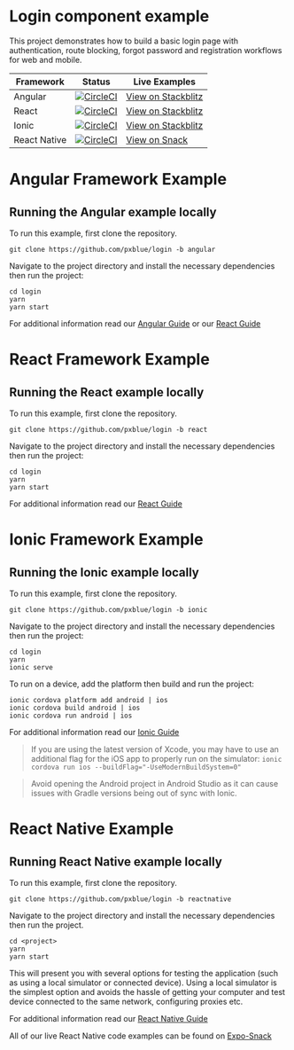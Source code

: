 # Login component example
This project demonstrates how to build a basic login page with authentication, route blocking, forgot password and registration workflows for web and mobile.

| Framework           | Status       | Live Examples  |
| ---------------- |--------------|------------------|
| Angular | [![CircleCI](https://circleci.com/gh/pxblue/login/tree/angular.svg?style=shield)](https://circleci.com/gh/pxblue/login/tree/angular) | [View on Stackblitz](https://stackblitz.com/edit/pxblue-login-angular)
| React | [![CircleCI](https://circleci.com/gh/pxblue/login/tree/react.svg?style=shield)](https://circleci.com/gh/pxblue/login/tree/react) | [View on Stackblitz](https://stackblitz.com/edit/pxblue-login-react)
| Ionic | [![CircleCI](https://circleci.com/gh/pxblue/login/tree/ionic.svg?style=shield)](https://circleci.com/gh/pxblue/login/tree/ionic) | [View on Stackblitz](https://stackblitz.com/@px-blue)
| React Native | [![CircleCI](https://circleci.com/gh/pxblue/login/tree/reactnative.svg?style=shield)](https://circleci.com/gh/pxblue/login/tree/reactnative) | [View on Snack](https://snack.expo.io/@px-blue/empty-states-reactnative)

# Angular Framework Example
## Running the Angular example locally
To run this example, first clone the repository.
```
git clone https://github.com/pxblue/login -b angular
```
Navigate to the project directory and install the necessary dependencies then run the project:

```
cd login
yarn
yarn start
```

For additional information read our [Angular Guide](https://pxblue.github.io/development/frameworks-web/angular) or our [React Guide](https://pxblue.github.io/development/frameworks-web/react)

# React Framework Example
## Running the React example locally
To run this example, first clone the repository.
```
git clone https://github.com/pxblue/login -b react
```
Navigate to the project directory and install the necessary dependencies then run the project:

```
cd login
yarn
yarn start
```

For additional information read our [React Guide](https://pxblue.github.io/development/frameworks-web/react)

# Ionic Framework Example
## Running the Ionic example locally
To run this example, first clone the repository.
```
git clone https://github.com/pxblue/login -b ionic
```

Navigate to the project directory and install the necessary dependencies then run the project:

```
cd login
yarn
ionic serve
```
To run on a device, add the platform then build and run the project:
```
ionic cordova platform add android | ios
ionic cordova build android | ios
ionic cordova run android | ios
```
For additional information read our [Ionic Guide](https://pxblue.github.io/development/frameworks-mobile/ionic)

> If you are using the latest version of Xcode, you may have to use an additional flag for the iOS app to properly run on the simulator: ```ionic cordova run ios --buildFlag="-UseModernBuildSystem=0"```

> Avoid opening the Android project in Android Studio as it can cause issues with Gradle versions being out of sync with Ionic.

# React Native Example
## Running React Native example locally
To run this example, first clone the repository.

```
git clone https://github.com/pxblue/login -b reactnative
```

Navigate to the project directory and install the necessary dependencies then run the project.

```
cd <project>
yarn
yarn start
```

This will present you with several options for testing the application (such as using a local simulator or connected device). Using a local simulator is the simplest option and avoids the hassle of getting your computer and test device connected to the same network, configuring proxies etc.

For additional information read our [React Native Guide](https://pxblue.github.io/development/frameworks-mobile/react-native)

All of our live React Native code examples can be found on [Expo-Snack](https://expo.io/snacks/@px-blue)